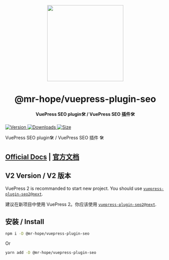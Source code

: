 <!-- markdownlint-disable -->
<p align="center">
  <img width="240" src="https://vuepress-theme-hope.github.io/v1/logo.svg" style="text-align: center;"/>
</p>
<h1 align="center">@mr-hope/vuepress-plugin-seo</h1>
<h4 align="center">VuePress SEO plugin🛠 / VuePress SEO 插件🛠</h4>

[![Version](https://img.shields.io/npm/v/@mr-hope/vuepress-plugin-seo.svg?style=flat-square&logo=npm) ![Downloads](https://img.shields.io/npm/dm/@mr-hope/vuepress-plugin-seo.svg?style=flat-square&logo=npm) ![Size](https://img.shields.io/bundlephobia/min/@mr-hope/vuepress-plugin-seo?style=flat-square&logo=npm)](https://www.npmjs.com/package/@mr-hope/vuepress-plugin-seo)

<!-- markdownlint-restore -->

VuePress SEO plugin🛠 / VuePress SEO 插件 🛠

## [Official Docs](https://vuepress-theme-hope.github.io/v1/seo/) | [官方文档](https://vuepress-theme-hope.github.io/v1/seo/zh/)

## V2 Version / V2 版本

VuePress 2 is recommanded to start new project. You should use [`vuepress-plugin-seo2@next`](https://vuepress-theme-hope.github.io/v2/seo/).

建议在新项目中使用 VuePress 2。你应该使用 [`vuepress-plugin-seo2@next`](https://vuepress-theme-hope.gitee.io/v2/seo/zh/).

## 安装 / Install

```bash
npm i -D @mr-hope/vuepress-plugin-seo
```

Or

```bash
yarn add -D @mr-hope/vuepress-plugin-seo
```
